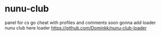 # nunu-club
panel for cs go cheat with profiles and comments soon gonna add loader nunu club
here loader https://github.com/Dominkk/nunu-club-loader
